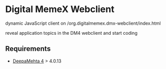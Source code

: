 # Digital MemeX Webclient

dynamic JavaScript client on /org.digitalmemex.dmx-webclient/index.html

reveal application topics in the DM4 webclient and start coding

## Requirements

  * [DeepaMehta 4](http://github.com/jri/deepamehta) > 4.0.13

